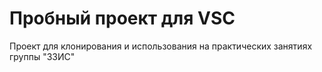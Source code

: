 # Пробный проект для VSC
Проект для клонирования и использования на практических занятиях группы "33ИС"
